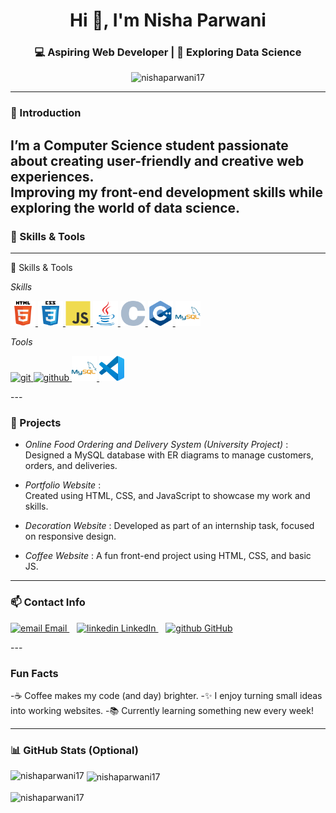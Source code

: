 <h1 align="center">Hi 👋, I'm Nisha Parwani</h1>
<h3 align="center">💻 Aspiring Web Developer | 🌱 Exploring Data Science</h3>

<p align="center">
  <img src="https://komarev.com/ghpvc/?username=nishaparwani17&label=Profile%20Views&color=0e75b6&style=flat" alt="nishaparwani17" />
</p>

---

### 🌟 Introduction
I’m a Computer Science student passionate about creating user-friendly and creative web experiences.  
Improving my front-end development skills while exploring the world of data science.
---

### 🧰 Skills & Tools
---

🧰 Skills & Tools

*Skills*  
<p align="left">  
  <a href="https://www.w3.org/html/" target="_blank"> <img src="https://raw.githubusercontent.com/devicons/devicon/master/icons/html5/html5-original-wordmark.svg" alt="html5" width="40" height="40"/> </a>  
  <a href="https://www.w3schools.com/css/" target="_blank"> <img src="https://raw.githubusercontent.com/devicons/devicon/master/icons/css3/css3-original-wordmark.svg" alt="css3" width="40" height="40"/> </a>  
  <a href="https://developer.mozilla.org/en-US/docs/Web/JavaScript" target="_blank"> <img src="https://raw.githubusercontent.com/devicons/devicon/master/icons/javascript/javascript-original.svg" alt="javascript" width="40" height="40"/> </a>  
  <a href="https://www.java.com/" target="_blank"> <img src="https://raw.githubusercontent.com/devicons/devicon/master/icons/java/java-original.svg" alt="java" width="40" height="40"/> </a>  
  <a href="https://www.cprogramming.com/" target="_blank"> <img src="https://raw.githubusercontent.com/devicons/devicon/master/icons/c/c-original.svg" alt="c" width="40" height="40"/> </a>  
  <a href="https://www.cplusplus.com/" target="_blank"> <img src="https://raw.githubusercontent.com/devicons/devicon/master/icons/cplusplus/cplusplus-original.svg" alt="c++" width="40" height="40"/> </a>  
  <a href="https://www.mysql.com/" target="_blank"> <img src="https://raw.githubusercontent.com/devicons/devicon/master/icons/mysql/mysql-original-wordmark.svg" alt="mysql" width="40" height="40"/> </a>  
</p>

*Tools*  
<p align="left">  
  <a href="https://git-scm.com/" target="_blank"> <img src="https://www.vectorlogo.zone/logos/git-scm/git-scm-icon.svg" alt="git" width="40" height="40"/> </a>  
  <a href="https://github.com/" target="_blank"> <img src="https://cdn.jsdelivr.net/gh/devicons/devicon/icons/github/github-original.svg" alt="github" width="40" height="40"/> </a>  
  <a href="https://www.mysql.com/" target="_blank"> <img src="https://raw.githubusercontent.com/devicons/devicon/master/icons/mysql/mysql-original-wordmark.svg" alt="mysql" width="40" height="40"/> </a>  
  <a href="https://code.visualstudio.com/" target="_blank"> <img src="https://raw.githubusercontent.com/devicons/devicon/master/icons/vscode/vscode-original.svg" alt="vscode" width="40" height="40"/> </a>  
</p>
---

### 🚀 Projects
- *Online Food Ordering and Delivery System (University Project)* :
  Designed a MySQL database with ER diagrams to manage customers, orders, and deliveries.  

- *Portfolio Website* :  
  Created using HTML, CSS, and JavaScript to showcase my work and skills.  

- *Decoration Website* : 
  Developed as part of an internship task, focused on responsive design.  

- *Coffee Website* : 
  A fun front-end project using HTML, CSS, and basic JS.  


---

### 📫 Contact Info

<p align="left">
  <a href="mailto:nishaparwani03@gmail.com" target="_blank">
    <img src="https://cdn.jsdelivr.net/gh/devicons/devicon/icons/google/google-original.svg" alt="email" width="30" height="30"/> Email
  </a> &nbsp;&nbsp;
  <a href="https://www.linkedin.com/in/nisha-parwani-54921331b" target="_blank">
    <img src="https://cdn.jsdelivr.net/gh/devicons/devicon/icons/linkedin/linkedin-original.svg" alt="linkedin" width="30" height="30"/> LinkedIn
  </a> &nbsp;&nbsp;
  <a href="https://github.com/nishaparwani17" target="_blank">
    <img src="https://cdn.jsdelivr.net/gh/devicons/devicon/icons/github/github-original.svg" alt="github" width="30" height="30"/> GitHub
  </a>
</p>
---

### Fun Facts

-☕ Coffee makes my code (and day) brighter.
-✨ I enjoy turning small ideas into working websites.
-📚 Currently learning something new every week!

---

### 📊 GitHub Stats (Optional)
<p><img align="left" src="https://github-readme-stats.vercel.app/api/top-langs?username=nishaparwani17&show_icons=true&locale=en&layout=compact" alt="nishaparwani17" /></p>

<p>&nbsp;<img align="center" src="https://github-readme-stats.vercel.app/api?username=nishaparwani17&show_icons=true&locale=en" alt="nishaparwani17" /></p>

<p><img align="center" src="https://github-readme-streak-stats.herokuapp.com/?user=nishaparwani17&" alt="nishaparwani17" /></p>
